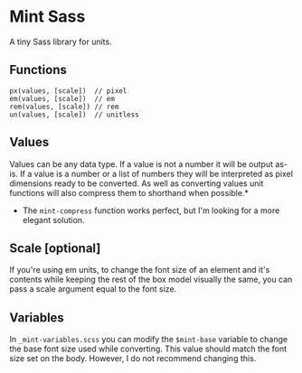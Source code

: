 Mint Sass
=========

A tiny Sass library for units.

## Functions
```
px(values, [scale])  // pixel
em(values, [scale])  // em
rem(values, [scale]) // rem
un(values, [scale])  // unitless
```

## Values
Values can be any data type. If a value is not a number it will be output as-is. If a value is a number or a list of numbers they will be interpreted as pixel dimensions ready to be converted. As well as converting values unit functions will also compress them to shorthand when possible.*

* The `mint-compress` function works perfect, but I'm looking for a more elegant solution.

## Scale [optional]
If you're using em units, to change the font size of an element and it's contents while keeping the rest of the box model visually the same, you can pass a scale argument equal to the font size.

## Variables
In `_mint-variables.scss` you can modify the `$mint-base` variable to change the base font size used while converting. This value should match the font size set on the body. However, I do not recommend changing this.
